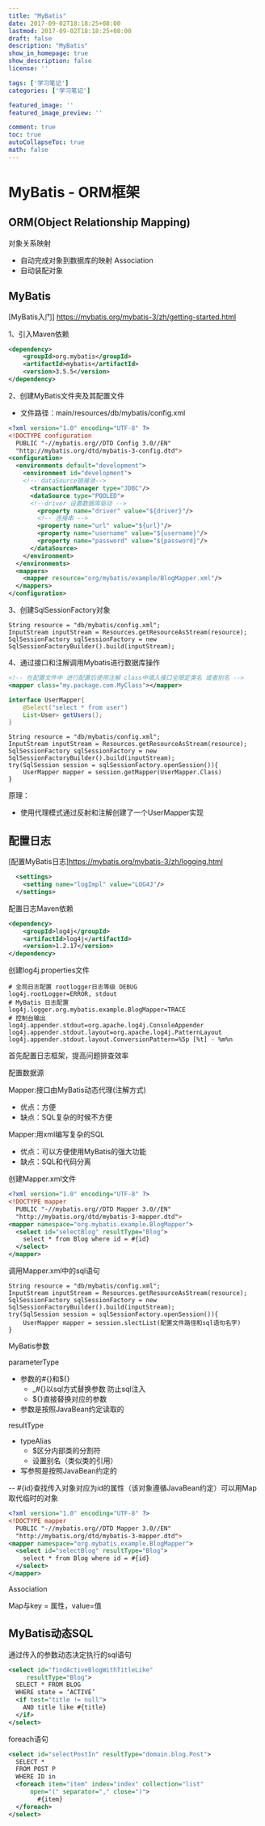 ```yaml
---
title: "MyBatis"
date: 2017-09-02T18:18:25+08:00
lastmod: 2017-09-02T18:18:25+08:00
draft: false
description: "MyBatis"
show_in_homepage: true
show_description: false
license: ''

tags: ['学习笔记']
categories: ['学习笔记']

featured_image: ''
featured_image_preview: ''

comment: true
toc: true
autoCollapseToc: true
math: false
---
```


<!--more-->
# MyBatis - ORM框架

## ORM(Object Relationship Mapping)

对象关系映射
- 自动完成对象到数据库的映射
Association
- 自动装配对象

## MyBatis
[MyBatis入门] https://mybatis.org/mybatis-3/zh/getting-started.html

1、引入Maven依赖
```xml
<dependency>
    <groupId>org.mybatis</groupId>
    <artifactId>mybatis</artifactId>
    <version>3.5.5</version>
</dependency>
```
2、创建MyBatis文件夹及其配置文件
- 文件路径：main/resources/db/mybatis/config.xml
```xml
<?xml version="1.0" encoding="UTF-8" ?>
<!DOCTYPE configuration
  PUBLIC "-//mybatis.org//DTD Config 3.0//EN"
  "http://mybatis.org/dtd/mybatis-3-config.dtd">
<configuration>
  <environments default="development">
    <environment id="development">
    <!-- dataSource链接池-->
      <transactionManager type="JDBC"/>
      <dataSource type="POOLED">
      <!--driver 设置数据库驱动 -->
        <property name="driver" value="${driver}"/>
        <!-- 连接串 -->
        <property name="url" value="${url}"/>
        <property name="username" value="${username}"/>
        <property name="password" value="${password}"/>
      </dataSource>
    </environment>
  </environments>
  <mappers>
    <mapper resource="org/mybatis/example/BlogMapper.xml"/>
  </mappers>
</configuration>
```
 
3、创建SqlSessionFactory对象
```
String resource = "db/mybatis/config.xml";
InputStream inputStream = Resources.getResourceAsStream(resource);
SqlSessionFactory sqlSessionFactory = new SqlSessionFactoryBuilder().build(inputStream);
```

4、通过接口和注解调用Mybatis进行数据库操作

```xml
<!-- 在配置文件中 进行配置后使用注解 class中填入接口全限定类名 或者别名 -->
<mapper class="my.package.com.MyClass"></mapper>
```

```java
interface UserMapper{
    @Select("select * from user")
    List<User> getUsers();
}
```

```
String resource = "db/mybatis/config.xml";
InputStream inputStream = Resources.getResourceAsStream(resource);
SqlSessionFactory sqlSessionFactory = new SqlSessionFactoryBuilder().build(inputStream);
try(SqlSession session = sqlSessionFactory.openSession()){
    UserMapper mapper = session.getMapper(UserMapper.Class)
}
```
原理：
- 使用代理模式通过反射和注解创建了一个UserMapper实现
## 配置日志
[配置MyBatis日志]https://mybatis.org/mybatis-3/zh/logging.html
```xml
  <settings>
    <setting name="logImpl" value="LOG4J"/>
  </settings>
```
配置日志Maven依赖
```xml
<dependency>
    <groupId>log4j</groupId>
    <artifactId>log4j</artifactId>
    <version>1.2.17</version>
</dependency>

```

创建log4j.properties文件
```properties
# 全局日志配置 rootlogger日志等级 DEBUG
log4j.rootLogger=ERROR, stdout
# MyBatis 日志配置
log4j.logger.org.mybatis.example.BlogMapper=TRACE
# 控制台输出
log4j.appender.stdout=org.apache.log4j.ConsoleAppender
log4j.appender.stdout.layout=org.apache.log4j.PatternLayout
log4j.appender.stdout.layout.ConversionPattern=%5p [%t] - %m%n
```

首先配置日志框架，提高问题排查效率

配置数据源

Mapper:接口由MyBatis动态代理(注解方式)
- 优点：方便
- 缺点：SQL复杂的时候不方便

Mapper:用xml编写复杂的SQL
- 优点：可以方便使用MyBatis的强大功能
- 缺点：SQL和代码分离

创建Mapper.xml文件
```xml
<?xml version="1.0" encoding="UTF-8" ?>
<!DOCTYPE mapper
  PUBLIC "-//mybatis.org//DTD Mapper 3.0//EN"
  "http://mybatis.org/dtd/mybatis-3-mapper.dtd">
<mapper namespace="org.mybatis.example.BlogMapper">
  <select id="selectBlog" resultType="Blog">
    select * from Blog where id = #{id}
  </select>
</mapper>
```
调用Mapper.xml中的sql语句
```
String resource = "db/mybatis/config.xml";
InputStream inputStream = Resources.getResourceAsStream(resource);
SqlSessionFactory sqlSessionFactory = new SqlSessionFactoryBuilder().build(inputStream);
try(SqlSession session = sqlSessionFactory.openSession()){
    UserMapper mapper = session.slectList(配置文件路径和sql语句名字)
}
```
MyBatis参数

parameterType
- 参数的#{}和${}
    - _#{}以sql方式替换参数 防止sql注入 
    - ${}直接替换对应的参数
- 参数是按照JavaBean约定读取的

resultType
- typeAlias
    - $区分内部类的分割符
    - 设置别名（类似类的引用）
- 写参照是按照JavaBean约定的

-- #{id}查找传入对象对应为id的属性（该对象遵循JavaBean约定）可以用Map取代临时的对象
```xml
<?xml version="1.0" encoding="UTF-8" ?>
<!DOCTYPE mapper
  PUBLIC "-//mybatis.org//DTD Mapper 3.0//EN"
  "http://mybatis.org/dtd/mybatis-3-mapper.dtd">
<mapper namespace="org.mybatis.example.BlogMapper">
  <select id="selectBlog" resultType="Blog">
    select * from Blog where id = #{id}
  </select>
</mapper>
```
Association

Map与key = 属性，value=值

## MyBatis动态SQL

通过传入的参数动态决定执行的sql语句
```xml
<select id="findActiveBlogWithTitleLike"
     resultType="Blog">
  SELECT * FROM BLOG
  WHERE state = ‘ACTIVE’
  <if test="title != null">
    AND title like #{title}
  </if>
</select>
```
foreach语句
```xml
<select id="selectPostIn" resultType="domain.blog.Post">
  SELECT *
  FROM POST P
  WHERE ID in
  <foreach item="item" index="index" collection="list"
      open="(" separator="," close=")">
        #{item}
  </foreach>
</select>
```



